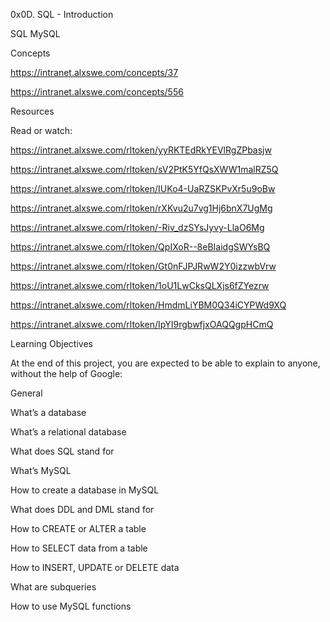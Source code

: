 0x0D. SQL - Introduction

SQL MySQL

Concepts

https://intranet.alxswe.com/concepts/37

https://intranet.alxswe.com/concepts/556

Resources

Read or watch:

https://intranet.alxswe.com/rltoken/yyRKTEdRkYEVlRgZPbasjw

https://intranet.alxswe.com/rltoken/sV2PtK5YfQsXWW1malRZ5Q

https://intranet.alxswe.com/rltoken/IUKo4-UaRZSKPvXr5u9oBw

https://intranet.alxswe.com/rltoken/rXKvu2u7vg1Hj6bnX7UgMg

https://intranet.alxswe.com/rltoken/-Riv_dzSYsJyvy-LlaO6Mg

https://intranet.alxswe.com/rltoken/QpIXoR--8eBIaidgSWYsBQ

https://intranet.alxswe.com/rltoken/Gt0nFJPJRwW2Y0izzwbVrw

https://intranet.alxswe.com/rltoken/1oU1LwCksQLXjs6fZYezrw

https://intranet.alxswe.com/rltoken/HmdmLiYBM0Q34iCYPWd9XQ

https://intranet.alxswe.com/rltoken/IpYI9rgbwfjxOAQQgpHCmQ

Learning Objectives

At the end of this project, you are expected to be able to explain to anyone, without the help of Google:

General

What’s a database

What’s a relational database

What does SQL stand for

What’s MySQL

How to create a database in MySQL

What does DDL and DML stand for

How to CREATE or ALTER a table

How to SELECT data from a table

How to INSERT, UPDATE or DELETE data

What are subqueries

How to use MySQL functions
